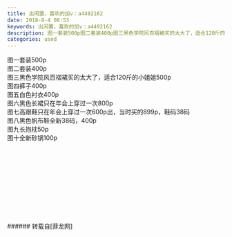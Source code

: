 ```yaml
---
title: 出闲置，喜欢的加v：a4492162
date: 2018-8-4 08:53
keywords: 出闲置，喜欢的加v：a4492162
description: 图一套装500p图二套装400p图三黑色学院风百褶裙买的太大了，适合120斤的小姐姐500p图四裤子400p图五白色衬衣400p图六黑色长裙只在年会上穿过一次800p图七高跟鞋只在年会上穿过一次600p出，当时买的899p，鞋码38码图八黑色帆布鞋全新38码，400p图九长抱枕50p图十全新砂锅100p
categories: used
---
```

<td class="t_f" id="postmessage_1592052">

图一套装500p<br/>
图二套装400p<br/>
图三黑色学院风百褶裙买的太大了，适合120斤的小姐姐500p<br/>
图四裤子400p<br/>
图五白色衬衣400p<br/>
图六黑色长裙只在年会上穿过一次800p<br/>
图七高跟鞋只在年会上穿过一次600p出，当时买的899p，鞋码38码<br/>
图八黑色帆布鞋全新38码，400p<br/>
图九长抱枕50p<br/>
图十全新砂锅100p<br/>
<img alt="" border="0" class="zoom" data-cf-modified-9452c7525068f746b1a975cb-="" file="http://www.flw.ph/data/appbyme/upload/image/201808/04/bCHv3xzf61ZE.jpg" id="aimg_xX5iJ" lazyloadthumb="1" onclick="" onmouseover="" src="http://www.flw.ph/data/appbyme/upload/image/201808/04/bCHv3xzf61ZE.jpg"/><br/>
<br/>
<img alt="" border="0" class="zoom" data-cf-modified-9452c7525068f746b1a975cb-="" file="http://www.flw.ph/data/appbyme/upload/image/201808/04/CrGZrB4UTgLS.jpg" id="aimg_hUJlm" lazyloadthumb="1" onclick="" onmouseover="" src="http://www.flw.ph/data/appbyme/upload/image/201808/04/CrGZrB4UTgLS.jpg"/><br/>
<br/>
<img alt="" border="0" class="zoom" data-cf-modified-9452c7525068f746b1a975cb-="" file="http://www.flw.ph/data/appbyme/upload/image/201808/04/aHG7vIPrKbcB.jpg" id="aimg_OFFMG" lazyloadthumb="1" onclick="" onmouseover="" src="http://www.flw.ph/data/appbyme/upload/image/201808/04/aHG7vIPrKbcB.jpg"/><br/>
<br/>
<img alt="" border="0" class="zoom" data-cf-modified-9452c7525068f746b1a975cb-="" file="http://www.flw.ph/data/appbyme/upload/image/201808/04/5YOfb6XIQywD.jpg" id="aimg_XZGPt" lazyloadthumb="1" onclick="" onmouseover="" src="http://www.flw.ph/data/appbyme/upload/image/201808/04/5YOfb6XIQywD.jpg"/><br/>
<br/>
<img alt="" border="0" class="zoom" data-cf-modified-9452c7525068f746b1a975cb-="" file="http://www.flw.ph/data/appbyme/upload/image/201808/04/4TbN0oHi5JDa.jpg" id="aimg_CG4Z1" lazyloadthumb="1" onclick="" onmouseover="" src="http://www.flw.ph/data/appbyme/upload/image/201808/04/4TbN0oHi5JDa.jpg"/><br/>
<br/>
<img alt="" border="0" class="zoom" data-cf-modified-9452c7525068f746b1a975cb-="" file="http://www.flw.ph/data/appbyme/upload/image/201808/04/S2UN4IPXGc6D.jpg" id="aimg_z3VBQ" lazyloadthumb="1" onclick="" onmouseover="" src="http://www.flw.ph/data/appbyme/upload/image/201808/04/S2UN4IPXGc6D.jpg"/><br/>
<br/>
<img alt="" border="0" class="zoom" data-cf-modified-9452c7525068f746b1a975cb-="" file="http://www.flw.ph/data/appbyme/upload/image/201808/04/Wp09R4dybZjB.jpg" id="aimg_APATP" lazyloadthumb="1" onclick="" onmouseover="" src="http://www.flw.ph/data/appbyme/upload/image/201808/04/Wp09R4dybZjB.jpg"/><br/>
<br/>
<img alt="" border="0" class="zoom" data-cf-modified-9452c7525068f746b1a975cb-="" file="http://www.flw.ph/data/appbyme/upload/image/201808/04/YQF3mOX7N8KI.jpg" id="aimg_ahP5m" lazyloadthumb="1" onclick="" onmouseover="" src="http://www.flw.ph/data/appbyme/upload/image/201808/04/YQF3mOX7N8KI.jpg"/><br/>
<br/>
<img alt="" border="0" class="zoom" data-cf-modified-9452c7525068f746b1a975cb-="" file="http://www.flw.ph/data/appbyme/upload/image/201808/04/721VnbxpfeXu.jpg" id="aimg_r1172" lazyloadthumb="1" onclick="" onmouseover="" src="http://www.flw.ph/data/appbyme/upload/image/201808/04/721VnbxpfeXu.jpg"/><br/>
<br/>
<img alt="" border="0" class="zoom" data-cf-modified-9452c7525068f746b1a975cb-="" file="http://www.flw.ph/data/appbyme/upload/image/201808/04/NJ36HoyUER6Z.jpg" id="aimg_AA6K1" lazyloadthumb="1" onclick="" onmouseover="" src="http://www.flw.ph/data/appbyme/upload/image/201808/04/NJ36HoyUER6Z.jpg"/><br/>
<br/>
</td>
###### 转载自[菲龙网]